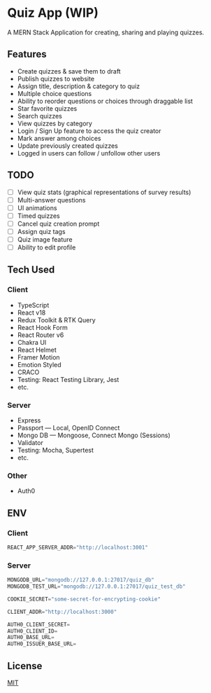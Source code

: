 # Quiz App (WIP)
A MERN Stack Application for creating, sharing and playing quizzes.

## Features
- Create quizzes & save them to draft
- Publish quizzes to website
- Assign title, description & category to quiz
- Multiple choice questions
- Ability to reorder questions or choices through draggable list
- Star favorite quizzes
- Search quizzes
- View quizzes by category
- Login / Sign Up feature to access the quiz creator
- Mark answer among choices
- Update previously created quizzes
- Logged in users can follow / unfollow other users

## TODO
- [ ] View quiz stats (graphical representations of survey results)
- [ ] Multi-answer questions
- [ ] UI animations
- [ ] Timed quizzes
- [ ] Cancel quiz creation prompt
- [ ] Assign quiz tags
- [ ] Quiz image feature
- [ ] Ability to edit profile

## Tech Used
### Client
- TypeScript
- React v18
- Redux Toolkit & RTK Query
- React Hook Form
- React Router v6
- Chakra UI
- React Helmet
- Framer Motion
- Emotion Styled
- CRACO
- Testing: React Testing Library, Jest
- etc.

### Server
- Express
- Passport &mdash; Local, OpenID Connect
- Mongo DB &mdash; Mongoose, Connect Mongo (Sessions)
- Validator
- Testing: Mocha, Supertest
- etc.

### Other
- Auth0

## ENV
### Client
```python
REACT_APP_SERVER_ADDR="http://localhost:3001"
```
### Server
```python
MONGODB_URL="mongodb://127.0.0.1:27017/quiz_db"
MONGODB_TEST_URL="mongodb://127.0.0.1:27017/quiz_test_db"

COOKIE_SECRET="some-secret-for-encrypting-cookie"

CLIENT_ADDR="http://localhost:3000"

AUTH0_CLIENT_SECRET=
AUTH0_CLIENT_ID=
AUTH0_BASE_URL=
AUTH0_ISSUER_BASE_URL=
```

## License
[MIT](./LICENSE.md)